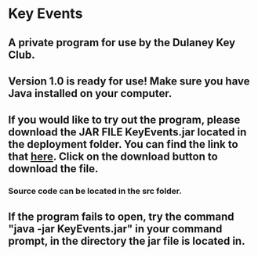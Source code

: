 # Key Events

## A private program for use by the Dulaney Key Club.
## Version 1.0 is ready for use! Make sure you have Java installed on your computer.

## If you would like to try out the program, please download the JAR FILE KeyEvents.jar located in the deployment folder. You can find the link to that <a href="/deployment/KeyEvents.jar" download>here</a>. Click on the download button to download the file.

### Source code can be located in the src folder.

## If the program fails to open, try the command "java -jar KeyEvents.jar" in your command prompt, in the directory the jar file is located in.
